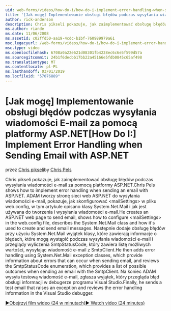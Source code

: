```yaml
---
uid: web-forms/videos/how-do-i/how-do-i-implement-error-handling-when-sending-email-with-aspnet
title: '[Jak mogę] Implementowanie obsługi błędów podczas wysyłania wiadomości E-mail za pomocą programu ASP.NET | Dokumentacja firmy Microsoft'
author: rick-anderson
description: Chris pikseli pokazuje, jak zaimplementować obsługę błędów podczas wysyłania wiadomości e-mail za pomocą platformy ASP.NET. ADAM tworzy stronę sieci web ASP.NET do wysyłania wiadomości e-mail, pokazuje, jak skonfigurować & lt....
ms.author: riande
ms.date: 11/06/2008
ms.assetid: c02ffd50-aa19-4cdc-b1bf-760989979a61
msc.legacyurl: /web-forms/videos/how-do-i/how-do-i-implement-error-handling-when-sending-email-with-aspnet
msc.type: video
ms.openlocfilehash: 6708a0a22e621d08301fb4228ec6c6e5f599d57a
ms.sourcegitcommit: 24b1f6decbb17bb22a45166e5fdb0845c65af498
ms.translationtype: MT
ms.contentlocale: pl-PL
ms.lasthandoff: 03/01/2019
ms.locfileid: "57076889"
---
```

<a name="how-do-i-implement-error-handling-when-sending-email-with-aspnet"></a><span data-ttu-id="87189-104">[Jak mogę] Implementowanie obsługi błędów podczas wysyłania wiadomości E-mail za pomocą platformy ASP.NET</span><span class="sxs-lookup"><span data-stu-id="87189-104">[How Do I:] Implement Error Handling when Sending Email with ASP.NET</span></span>
====================
<span data-ttu-id="87189-105">przez [Chris pikseli](https://twitter.com/chrispels)</span><span class="sxs-lookup"><span data-stu-id="87189-105">by [Chris Pels](https://twitter.com/chrispels)</span></span>

<span data-ttu-id="87189-106">Chris pikseli pokazuje, jak zaimplementować obsługę błędów podczas wysyłania wiadomości e-mail za pomocą platformy ASP.NET.</span><span class="sxs-lookup"><span data-stu-id="87189-106">Chris Pels shows how to implement error handling when sending an email with ASP.NET.</span></span> <span data-ttu-id="87189-107">ADAM tworzy stronę sieci web ASP.NET do wysyłania wiadomości e-mail, pokazuje, jak skonfigurować &lt;mailSettings&gt; w pliku web.config, w tym artykule opisano klasy System.Net.Mail i jak jest używana do tworzenia i wysyłania wiadomości e-mail.</span><span class="sxs-lookup"><span data-stu-id="87189-107">He creates an ASP.NET web page to send email, shows how to configure &lt;mailSettings&gt; in the web.config file, describes the System.Net.Mail class and how it's used to create and send email messages.</span></span> <span data-ttu-id="87189-108">Następnie dodaje obsługę błędów przy użyciu System.Net.Mail wyjątek klasy, które zawierają informacje o błędach, które mogą wystąpić podczas wysyłania wiadomości e-mail i przeglądy wyliczenia SmtpStatusCode, który zawiera listę możliwych wartości, wysyłając wiadomość e-mail z SmtpClient.</span><span class="sxs-lookup"><span data-stu-id="87189-108">He then adds error handling using System.Net.Mail exception classes, which provide information about errors that can occur when sending email, and reviews the SmtpStatusCode enumeration, which provides a list of possible outcomes when sending an email with the SmtpClient.</span></span> <span data-ttu-id="87189-109">Na koniec ADAM wysyła testową wiadomość e-mail, zgłasza wyjątek, który przegląda błąd obsługi informacji w debugerze programu Visual Studio.</span><span class="sxs-lookup"><span data-stu-id="87189-109">Finally, he sends a test email that raises an exception and reviews the error handling information in the Visual Studio debugger.</span></span>

[<span data-ttu-id="87189-110">&#9654;Obejrzyj film wideo (24 w minutach)</span><span class="sxs-lookup"><span data-stu-id="87189-110">&#9654; Watch video (24 minutes)</span></span>](https://channel9.msdn.com/Blogs/ASP-NET-Site-Videos/how-do-i-implement-error-handling-when-sending-email-with-aspnet)
